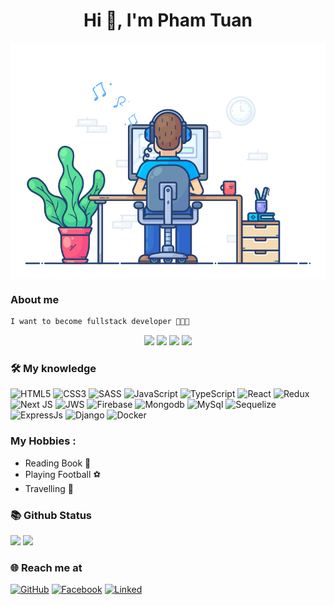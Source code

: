 <h1 align="center">Hi 👋, I'm Pham Tuan </h1>

<div align="center">
<img align="center" width="600" alt="phamtuan090720" src="./typing.gif" />
</div>


### About me

```javascript
I want to become fullstack developer 🖤🖤🖤
```

<p align="center">
  <img src="https://komarev.com/ghpvc/?username=phamtuan090720">
  <img src="https://shields.io/github/stars/phamtuan090720">
  <img src="https://img.shields.io/github/followers/phamtuan090720">
  <img src="https://img.shields.io/static/v1?label=%F0%9F%8C%9F&message=Love%20coding&style=style=flat&color=red">
</p>

### 🛠 My knowledge

![HTML5](https://img.shields.io/badge/HTML5-%23E34F26.svg?style=for-the-badge&logo=html5&logoColor=white)
![CSS3](https://img.shields.io/badge/CSS3-%231572B6.svg?style=for-the-badge&logo=css3&logoColor=white)
![SASS](https://img.shields.io/badge/SASS-hotpink.svg?style=for-the-badge&logo=SASS&logoColor=white)
![JavaScript](https://img.shields.io/badge/Javascript-%23323330.svg?style=for-the-badge&logo=javascript&logoColor=%23F7DF1E)
![TypeScript](https://img.shields.io/badge/Typescript-%23007ACC.svg?style=for-the-badge&logo=typescript&logoColor=white)
![React](https://img.shields.io/badge/React-%2320232a.svg?style=for-the-badge&logo=react&logoColor=%2361DAFB)
![Redux](https://img.shields.io/badge/Redux-593D88?style=for-the-badge&logo=redux&logoColor=white)
![Next JS](https://img.shields.io/badge/Nextjs-black?style=for-the-badge&logo=next.js&logoColor=white)
![JWS](https://img.shields.io/badge/json%20web%20tokens-323330?style=for-the-badge&logo=json-web-tokens&logoColor=pink)
![Firebase](https://img.shields.io/badge/Firebase-%23039BE5.svg?style=for-the-badge&logo=firebase)
![Mongodb](https://img.shields.io/badge/MongoDB-4EA94B?style=for-the-badge&logo=mongodb&logoColor=white)
![MySql](https://img.shields.io/badge/MySQL-%230db7ed?style=for-the-badge&logo=mysql&logoColor=white)
![Sequelize](https://img.shields.io/badge/sequelize-323330?style=for-the-badge&logo=sequelize&logoColor=blue)
![ExpressJs](https://img.shields.io/badge/Express.js-404D59?style=for-the-badge)
![Django](https://img.shields.io/badge/Django-092E20?style=for-the-badge&logo=django&logoColor=white)
![Docker](https://img.shields.io/badge/Docker-%230db7ed.svg?style=for-the-badge&logo=docker&logoColor=white)


### My Hobbies :   
- Reading Book 📖
- Playing Football ⚽
- Travelling 🚡
### 📚 Github Status

<p>
  <img src="https://github-readme-stats.vercel.app/api/top-langs/?username=phamtuan090720&layout=compact&theme=tokyonight&langs_count=8" height="200">
  <img src="https://github-readme-stats.vercel.app/api?username=phamtuan090720&show_icons=true&theme=tokyonight" height="200">
</p>


### 🌐️ Reach me at
[![GitHub](https://img.shields.io/badge/github-%23121011.svg?style=for-the-badge&logo=github&logoColor=white)](https://github.com/phamtuan090720)
[![Facebook](https://img.shields.io/badge/Facebook-%231877F2.svg?style=for-the-badge&logo=Facebook&logoColor=white)](https://www.facebook.com/profile.php?id=100006955065822)
[![Linked](https://img.shields.io/badge/LinkedIn-0077B5?style=for-the-badge&logo=linkedin&logoColor=white)](https://www.linkedin.com/in/tuanpham0907/)
